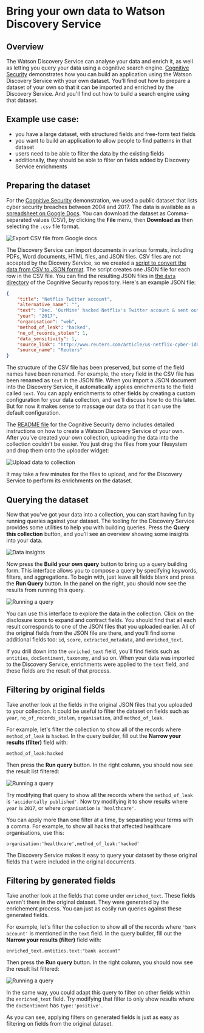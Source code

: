 # Bring your own data to Watson Discovery Service

## Overview

The Watson Discovery Service can analyse your data and enrich it, as well as letting you query your data using a cognitive search engine.
[Cognitive Security][cog] demonstrates how you can build an application using the Watson Discovery Service with your own dataset.
You'll find out how to prepare a dataset of your own so that it can be imported and enriched by the Discovery Service.
And you'll find out how to build a search engine using that dataset.

[cog]: https://github.com/nelstrom/discovery-nodejs/tree/byod

## Example use case:

* you have a large dataset, with structured fields and free-form text fields
* you want to build an application to allow people to find patterns in that dataset
* users need to be able to filter the data by the existing fields
* additionally, they should be able to filter on fields added by Discovery Service enrichments

## Preparing the dataset

For the [Cognitive Security][cog] demonstration, we used a public dataset that lists cyber security breaches between 2004 and 2017.
The data is available as a [spreadsheet on Google Docs][spreadsheet].
You can download the dataset as Comma-separated values (CSV), by clicking the **File** menu, then **Download as** then selecting the `.csv` file format.

![Export CSV file from Google docs](images/export-csv.png)

The Discovery Service can import documents in various formats, including PDFs, Word documents, HTML files, and JSON files.
CSV files are not accepted by the Dicovery Service, so we created a [script to convert the data from CSV to JSON format][convert].
The script creates one JSON file for each row in the CSV file.
You can find the resulting JSON files in [the `data` directory][data] of the Cognitive Security repository.
Here's an example JSON file:

```json
{
    "title": "Netflix Twitter account",
    "alternative_name": "",
    "text": "Dec. 'OurMine' hacked Netflix's Twitter account & sent out mocking tweets.",
    "year": "2017",
    "organisation": "web",
    "method_of_leak": "hacked",
    "no_of_records_stolen": 1,
    "data_sensitivity": 1,
    "source_link": "http://www.reuters.com/article/us-netflix-cyber-idUSKBN14A1GR",
    "source_name": "Reuters"
}
```

The structure of the CSV file has been preserved, but some of the field names have been renamed. For example, the `story` field in the CSV file has been renamed as `text` in the JSON file. When you import a JSON document into the Discovery Service, it automatically applies enrichments to the field called `text`. You can apply enrichments to other fields by creating a custom configuration for your data collection, and we'll discuss how to do this later. But for now it makes sense to massage our data so that it can use the default configuration.

The [README file][readme] for the Cognitive Security demo includes detailed instructions on how to create a Watson Discovery Service of your own. After you've created your own collection, uploading the data into the collection couldn't be easier. You just drag the files from your filesystem and drop them onto the uploader widget:

![Upload data to collection](images/upload-data.gif)

It may take a few minutes for the files to upload, and for the Discovery Service to perform its enrichments on the dataset.

## Querying the dataset

Now that you've got your data into a collection, you can start having fun by running queries against your dataset. The tooling for the Discovery Service provides some utilities to help you with building queries. Press the **Query this collection** button, and you'll see an overview showing some insights into your data.

![Data insights](images/data-insights.png)

Now press the **Build your own query** button to bring up a query building form. This interface allows you to compose a query by specifying keywords, filters, and aggregations. To begin with, just leave all fields blank and press the **Run Query** button. In the panel on the right, you should now see the results from running this query.

![Running a query](images/empty-query.png)

You can use this interface to explore the data in the collection. Click on the disclosure icons to expand and contract fields. You should find that all each result corresponds to one of the JSON files that you uploaded earlier. All of the original fields from the JSON file are there, and you'll find some additional fields too: `id`, `score`, `extracted_metadata`, and `enriched_text`.

If you drill down into the `enriched_text` field, you'll find fields such as `entities`, `docSentiment`, `taxonomy`, and so on. When your data was imported to the Discovery Service, enrichments were applied to the `text` field, and these fields are the result of that process.

## Filtering by original fields

Take another look at the fields in the original JSON files that you uploaded to your collection. It could be useful to filter the dataset on fields such as `year`, `no_of_records_stolen`, `organisation`, and `method_of_leak`.

For example, let's filter the collection to show all of the records where `method_of_leak` is `hacked`. In the query builder, fill out the **Narrow your results (filter)** field with:

    method_of_leak:hacked

Then press the **Run query** button. In the right column, you should now see the result list filtered:

![Running a query](images/filter-by-method-of-leak.png)

Try modifying that query to show all the records where the `method_of_leak` is `'accidentally published'`. Now try modifying it to show results where `year` is `2017`, or where `organisation` is `'healthcare'`.

You can apply more than one filter at a time, by separating your terms with a comma. For example, to show all hacks that affected healthcare organisations, use this:

    organisation:'healthcare',method_of_leak:'hacked'

The Discovery Service makes it easy to query your dataset by these original fields tha t were included in the original documents.

## Filtering by generated fields

Take another look at the fields that come under `enriched_text`. These fields weren't there in the original dataset. They were generated by the enrichement process. You can just as easily run queries against these generated fields.

For example, let's filter the collection to show all of the records where `'bank account'` is mentioned in the `text` field. In the query builder, fill out the **Narrow your results (filter)** field with:

    enriched_text.entities.text:"bank account"

Then press the **Run query** button. In the right column, you should now see the result list filtered:

![Running a query](images/filter-by-entity.png)

In the same way, you could adapt this query to filter on other fields within the `enriched_text` field. Try modifying that filter to only show results where the `docSentiment` has `type:'positive'`.

As you can see, applying filters on generated fields is just as easy as filtering on fields from the original dataset.

[spreadsheet]: https://docs.google.com/spreadsheets/d/1Je-YUdnhjQJO_13r8iTeRxpU2pBKuV6RVRHoYCgiMfg/edit#gid=322165570
[convert]: https://github.com/nelstrom/extract-json/blob/master/convert.rb
[data]: https://github.com/nelstrom/discovery-nodejs/tree/byod/data/breaches
[readme]: https://github.com/nelstrom/discovery-nodejs/blob/byod/README.md
